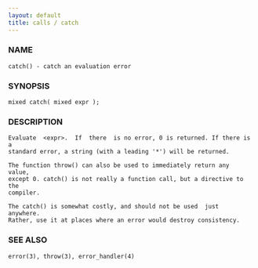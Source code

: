 ```yaml
---
layout: default
title: calls / catch
---
```


### NAME

    catch() - catch an evaluation error

### SYNOPSIS

    mixed catch( mixed expr );

### DESCRIPTION

    Evaluate  <expr>.  If  there  is no error, 0 is returned. If there is a
    standard error, a string (with a leading '*') will be returned.

    The function throw() can also be used to immediately return any  value,
    except 0. catch() is not really a function call, but a directive to the
    compiler.

    The catch() is somewhat costly, and should not be used  just  anywhere.
    Rather, use it at places where an error would destroy consistency.

### SEE ALSO

    error(3), throw(3), error_handler(4)
